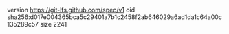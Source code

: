version https://git-lfs.github.com/spec/v1
oid sha256:d017e004365bca5c29401a7b1c2458f2ab646029a6ad1da1c64a00c135289c57
size 2241
